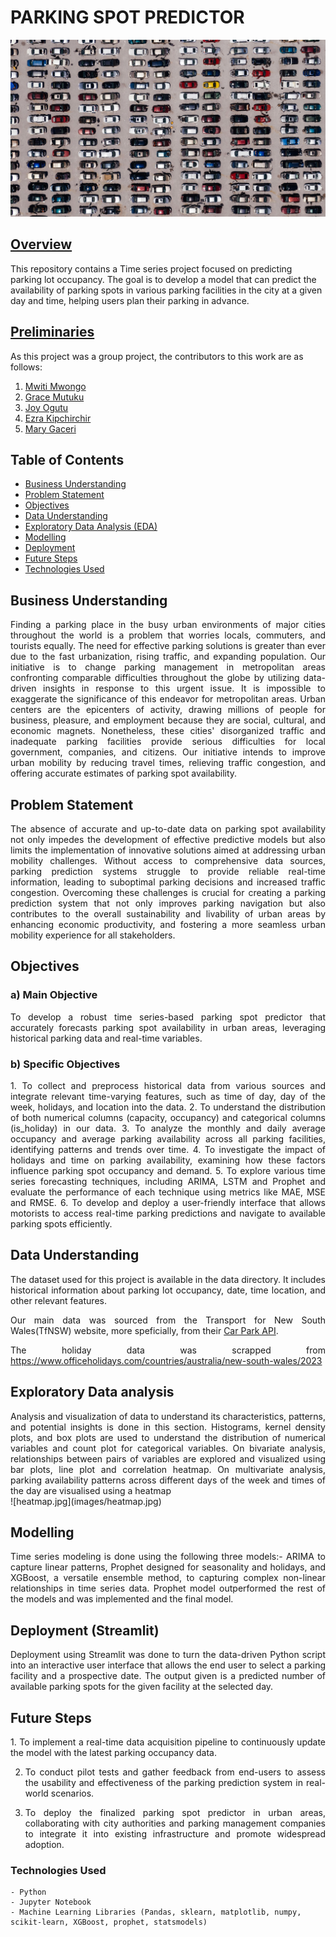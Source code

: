 # **__PARKING SPOT PREDICTOR__**
![pexels-kelly-2402235.jpg](images/carpark_image.jpg)

## <ins>Overview</ins>
This repository contains a Time series project focused on predicting parking lot occupancy. The goal is to develop a model that can predict the availability of parking spots in various parking facilities in the city at a given day and time, helping users plan their parking in advance.

## <ins>Preliminaries</ins>

As this project was a group project, the contributors to this work are as follows:

1. [Mwiti Mwongo](https://github.com/M13Mwongo)
2. [Grace Mutuku](https://github.com/GraceKoki)
3. [Joy Ogutu](https://github.com/Ogutu01)
4. [Ezra Kipchirchir](https://github.com/dev-ezzy)
5. [Mary Gaceri](https://github.com/MaryGaceri)

## </ins>Table of Contents</ins>

- [Business Understanding](#Business-Understanding)
- [Problem Statement](#Problem-Statement)
- [Objectives](#Objectives)
- [Data Understanding](#Data-Understanding)
- [Exploratory Data Analysis (EDA)](#exploratory-data-analysis-eda)
- [Modelling](#Modelling)
- [Deployment](#deployment)
- [Future Steps](#Future-Steps)
- [Technologies Used](#Technologies-Used)



## Business Understanding
<div style='text-align: justify;'>
Finding a parking place in the busy urban environments of major cities throughout the world is a problem that worries locals, commuters, and tourists equally. The need for effective parking solutions is greater than ever due to the fast urbanization, rising traffic, and expanding population. Our initiative is to change parking management in metropolitan areas confronting comparable difficulties throughout the globe by utilizing data-driven insights in response to this urgent issue. It is impossible to exaggerate the significance of this endeavor for metropolitan areas. Urban centers are the epicenters of activity, drawing millions of people for business, pleasure, and employment because they are social, cultural, and economic magnets. Nonetheless, these cities' disorganized traffic and inadequate parking facilities provide serious difficulties for local government, companies, and citizens. Our initiative intends to improve urban mobility by reducing travel times, relieving traffic congestion, and offering accurate estimates of parking spot availability.
</div>

## Problem Statement
<div style='text-align: justify;'>
The absence of accurate and up-to-date data on parking spot availability not only impedes the development of effective predictive models but also limits the implementation of innovative solutions aimed at addressing urban mobility challenges. Without access to comprehensive data sources, parking prediction systems struggle to provide reliable real-time information, leading to suboptimal parking decisions and increased traffic congestion. Overcoming these challenges is crucial for creating a parking prediction system that not only improves parking navigation but also contributes to the overall sustainability and livability of urban areas by enhancing economic productivity, and fostering a more seamless urban mobility experience for all stakeholders.
</div>

## Objectives

### a) Main Objective
<div style='text-align: justify;'>
To develop a robust time series-based parking spot predictor that accurately forecasts parking spot availability in urban areas, leveraging historical parking data and real-time variables.
</div>

### b) Specific Objectives
<div style='text-align: justify;'>
1. To collect and preprocess historical data from various sources and integrate relevant time-varying features, such as time of day, day of the week, holidays, and location into the data.
2. To understand the distribution of both numerical columns (capacity, occupancy) and categorical columns (is_holiday) in our data.
3. To analyze the monthly and daily average occupancy and average parking availability across all parking facilities, identifying patterns and trends over time.
4. To investigate the impact of holidays and time on parking availability, examining how these factors influence parking spot occupancy and demand.
5. To explore various time series forecasting techniques, including ARIMA, LSTM and Prophet and evaluate the performance of each technique using metrics like MAE, MSE and RMSE.
6. To develop and deploy a user-friendly interface that allows motorists to access real-time parking predictions and navigate to available parking spots efficiently.
</div>

## Data Understanding
<div style='text-align: justify;'>
The dataset used for this project is available in the data directory. It includes historical information about parking lot occupancy, date, time location, and other relevant features.

Our main data was sourced from the Transport for New South Wales(TfNSW) website, more speficially, from their [Car Park API](https://opendata.transport.nsw.gov.au/dataset/car-park-api).

The holiday data was scrapped from https://www.officeholidays.com/countries/australia/new-south-wales/2023 
</div>

## Exploratory Data analysis
<div style='text-align: justify;'>
Analysis and visualization of data to understand its characteristics, patterns, and potential insights is done in this section. Histograms, kernel density plots, and box plots are used to understand the distribution of numerical variables and count plot for categorical variables.
On bivariate analysis, relationships between pairs of variables are explored and visualized using bar plots, line plot and correlation heatmap. On multivariate analysis, parking availability patterns across different days of the week and times of the day are visualised using a heatmap
</div>
![heatmap.jpg](images/heatmap.jpg)

## Modelling
<div style='text-align: justify;'>
Time series modeling is done using the following three models:- ARIMA to capture linear patterns, Prophet designed for seasonality and holidays, and XGBoost, a versatile ensemble method, to capturing complex non-linear relationships in time series data. Prophet model outperformed the rest of the models and was implemented and the final model.
</div>

## Deployment (Streamlit) 
<div style='text-align: justify;'>
Deployment using Streamlit was done to turn the data-driven Python script into an interactive user interface that allows the end user to select a parking facility and a prospective date. The output given is a predicted number of available parking spots for the given facility at the selected day.
    </div>

## Future Steps
<div style='text-align: justify;'>
1. To implement a real-time data acquisition pipeline to continuously update the model with the latest parking occupancy data.

2. To conduct pilot tests and gather feedback from end-users to assess the usability and effectiveness of the parking prediction system in real-world scenarios.

3. To deploy the finalized parking spot predictor in urban areas, collaborating with city authorities and parking management companies to integrate it into existing infrastructure and promote widespread adoption.
</div>

### Technologies Used
    - Python
    - Jupyter Notebook
    - Machine Learning Libraries (Pandas, sklearn, matplotlib, numpy, scikit-learn, XGBoost, prophet, statsmodels)
